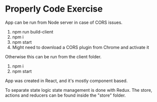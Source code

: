 # Properly Code Exercise 

App can be run from Node server in case of CORS issues.
1. npm run build-client
2. npm i
3. npm start
4. Might need to download a CORS plugin from Chrome and activate it

Otherwise this can be run from the client folder.

1. npm i
2. npm start

App was created in React, and it's mostly component based. 

To separate state logic state management is done with Redux. The store, actions and reducers can be found inside the "store" folder.

